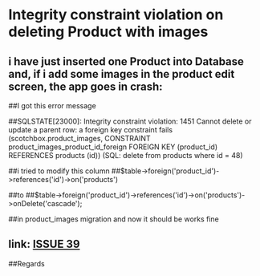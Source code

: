 # Integrity constraint violation on deleting Product with images

## i have just inserted one Product into Database and, if i add some images in the product edit screen, the app goes in crash:

##I got this error message

##SQLSTATE[23000]: Integrity constraint violation: 1451 Cannot delete or update a parent row: a foreign key constraint fails (scotchbox.product_images, CONSTRAINT product_images_product_id_foreign FOREIGN KEY (product_id) REFERENCES products (id)) (SQL: delete from products where id = 48)

##i tried to modify this column
##$table->foreign('product_id')->references('id')->on('products')

##to
##$table->foreign('product_id')->references('id')->on('products')->onDelete('cascade');

##in product_images migration and now it should be works fine

## link: [ISSUE 39](https://github.com/Laracommerce/laracom/issues/39) 

##Regards

